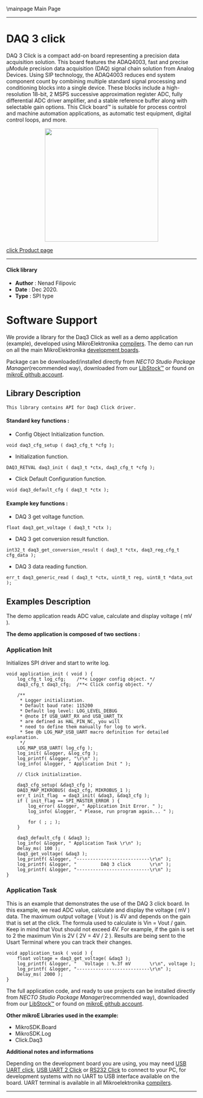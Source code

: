 \mainpage Main Page

---
# DAQ 3 click

DAQ 3 Click is a compact add-on board representing a precision data acquisition solution. This board features the ADAQ4003, fast and precise μModule precision data acquisition (DAQ) signal chain solution from Analog Devices. Using SIP technology, the ADAQ4003 reduces end system component count by combining multiple standard signal processing and conditioning blocks into a single device. These blocks include a high-resolution 18-bit, 2 MSPS successive approximation register ADC, fully differential ADC driver amplifier, and a stable reference buffer along with selectable gain options. This Click board™ is suitable for process control and machine automation applications, as automatic test equipment, digital control loops, and more.

<p align="center">
  <img src="https://download.mikroe.com/images/click_for_ide/daq3_click.png" height=300px>
</p>

[click Product page](https://www.mikroe.com/daq-3-click)

---


#### Click library

- **Author**        : Nenad Filipovic
- **Date**          : Dec 2020.
- **Type**          : SPI type


# Software Support

We provide a library for the Daq3 Click
as well as a demo application (example), developed using MikroElektronika
[compilers](https://www.mikroe.com/necto-studio).
The demo can run on all the main MikroElektronika [development boards](https://www.mikroe.com/development-boards).

Package can be downloaded/installed directly from *NECTO Studio Package Manager*(recommended way), downloaded from our [LibStock&trade;](https://libstock.mikroe.com) or found on [mikroE github account](https://github.com/MikroElektronika/mikrosdk_click_v2/tree/master/clicks).

## Library Description

```
This library contains API for Daq3 Click driver.
```

#### Standard key functions :

- Config Object Initialization function.
```
void daq3_cfg_setup ( daq3_cfg_t *cfg );
```

- Initialization function.
```
DAQ3_RETVAL daq3_init ( daq3_t *ctx, daq3_cfg_t *cfg );
```

- Click Default Configuration function.
```
void daq3_default_cfg ( daq3_t *ctx );
```

#### Example key functions :

- DAQ 3 get voltage function.
```
float daq3_get_voltage ( daq3_t *ctx );
```

- DAQ 3 get conversion result function.
```
int32_t daq3_get_conversion_result ( daq3_t *ctx, daq3_reg_cfg_t cfg_data );
```

- DAQ 3 data reading function.
```
err_t daq3_generic_read ( daq3_t *ctx, uint8_t reg, uint8_t *data_out );
```

## Examples Description

The demo application reads ADC value, calculate and display voltage ( mV ).

**The demo application is composed of two sections :**

### Application Init

Initializes SPI driver and start to write log.

```
void application_init ( void ) {
    log_cfg_t log_cfg;    /**< Logger config object. */
    daq3_cfg_t daq3_cfg;  /**< Click config object. */

    /** 
     * Logger initialization.
     * Default baud rate: 115200
     * Default log level: LOG_LEVEL_DEBUG
     * @note If USB_UART_RX and USB_UART_TX 
     * are defined as HAL_PIN_NC, you will 
     * need to define them manually for log to work. 
     * See @b LOG_MAP_USB_UART macro definition for detailed explanation.
     */
    LOG_MAP_USB_UART( log_cfg );
    log_init( &logger, &log_cfg );
    log_printf( &logger, "\r\n" );
    log_info( &logger, " Application Init " );

    // Click initialization.

    daq3_cfg_setup( &daq3_cfg );
    DAQ3_MAP_MIKROBUS( daq3_cfg, MIKROBUS_1 );
    err_t init_flag  = daq3_init( &daq3, &daq3_cfg );
    if ( init_flag == SPI_MASTER_ERROR ) {
        log_error( &logger, " Application Init Error. " );
        log_info( &logger, " Please, run program again... " );

        for ( ; ; );
    }

    daq3_default_cfg ( &daq3 );
    log_info( &logger, " Application Task \r\n" );
    Delay_ms( 100 );
    daq3_get_voltage( &daq3 );
    log_printf( &logger, "---------------------------\r\n" );
    log_printf( &logger, "         DAQ 3 click       \r\n" );
    log_printf( &logger, "---------------------------\r\n" );
}
```

### Application Task

This is an example that demonstrates the use of the DAQ 3 click board.
In this example, we read ADC value, calculate and display the voltage ( mV ) data.
The maximum output voltage ( Vout ) is 4V and 
depends on the gain that is set at the click.
The formula used to calculate is Vin = Vout / gain. 
Keep in mind that Vout should not exceed 4V.
For example, if the gain is set to 2 the maximum Vin is 2V ( 2V = 4V / 2 ). 
Results are being sent to the Usart Terminal where you can track their changes.

```
void application_task ( void ) {   
    float voltage = daq3_get_voltage( &daq3 );
    log_printf( &logger, "   Voltage : %.3f mV       \r\n", voltage );
    log_printf( &logger, "---------------------------\r\n" );
    Delay_ms( 2000 );
}
```

The full application code, and ready to use projects can be installed directly from *NECTO Studio Package Manager*(recommended way), downloaded from our [LibStock&trade;](https://libstock.mikroe.com) or found on [mikroE github account](https://github.com/MikroElektronika/mikrosdk_click_v2/tree/master/clicks).

**Other mikroE Libraries used in the example:**

- MikroSDK.Board
- MikroSDK.Log
- Click.Daq3

**Additional notes and informations**

Depending on the development board you are using, you may need
[USB UART click](https://www.mikroe.com/usb-uart-click),
[USB UART 2 Click](https://www.mikroe.com/usb-uart-2-click) or
[RS232 Click](https://www.mikroe.com/rs232-click) to connect to your PC, for
development systems with no UART to USB interface available on the board. UART
terminal is available in all Mikroelektronika
[compilers](https://shop.mikroe.com/compilers).

---

